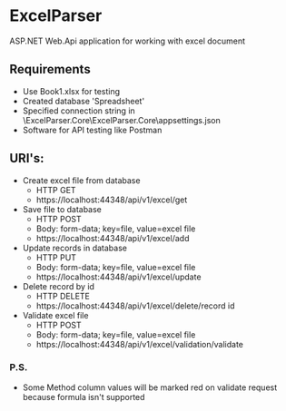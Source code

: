 # ExcelParser
ASP.NET Web.Api application for working with excel document

## Requirements
- Use Book1.xlsx for testing
- Created database 'Spreadsheet'
- Specified connection string in \ExcelParser.Core\ExcelParser.Core\appsettings.json
- Software for API testing like Postman

## URI's:
- Create excel file from database
  - HTTP GET
  - https://localhost:44348/api/v1/excel/get
- Save file to database
  - HTTP POST
  - Body: form-data; key=file, value=excel file
  - https://localhost:44348/api/v1/excel/add
- Update records in database
  - HTTP PUT
  - Body: form-data; key=file, value=excel file
  - https://localhost:44348/api/v1/excel/update
- Delete record by id
  - HTTP DELETE
  - https://localhost:44348/api/v1/excel/delete/record id
- Validate excel file 
  - HTTP POST
  - Body: form-data; key=file, value=excel file
  - https://localhost:44348/api/v1/excel/validation/validate

### P.S.
- Some Method column values will be marked red on validate request because formula isn't supported

